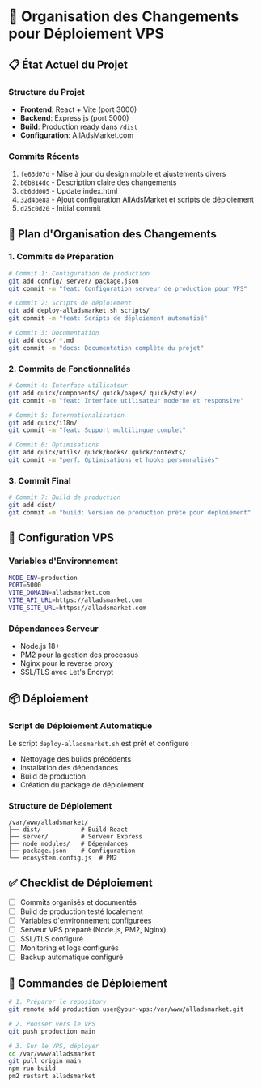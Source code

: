 # 🚀 Organisation des Changements pour Déploiement VPS

## 📋 État Actuel du Projet

### Structure du Projet
- **Frontend**: React + Vite (port 3000)
- **Backend**: Express.js (port 5000)
- **Build**: Production ready dans `/dist`
- **Configuration**: AllAdsMarket.com

### Commits Récents
1. `fe63d07d` - Mise à jour du design mobile et ajustements divers
2. `b6b814dc` - Description claire des changements
3. `db6dd005` - Update index.html
4. `32d4be8a` - Ajout configuration AllAdsMarket et scripts de déploiement
5. `d25c0d20` - Initial commit

## 🎯 Plan d'Organisation des Changements

### 1. Commits de Préparation
```bash
# Commit 1: Configuration de production
git add config/ server/ package.json
git commit -m "feat: Configuration serveur de production pour VPS"

# Commit 2: Scripts de déploiement
git add deploy-alladsmarket.sh scripts/
git commit -m "feat: Scripts de déploiement automatisé"

# Commit 3: Documentation
git add docs/ *.md
git commit -m "docs: Documentation complète du projet"
```

### 2. Commits de Fonctionnalités
```bash
# Commit 4: Interface utilisateur
git add quick/components/ quick/pages/ quick/styles/
git commit -m "feat: Interface utilisateur moderne et responsive"

# Commit 5: Internationalisation
git add quick/i18n/
git commit -m "feat: Support multilingue complet"

# Commit 6: Optimisations
git add quick/utils/ quick/hooks/ quick/contexts/
git commit -m "perf: Optimisations et hooks personnalisés"
```

### 3. Commit Final
```bash
# Commit 7: Build de production
git add dist/
git commit -m "build: Version de production prête pour déploiement"
```

## 🔧 Configuration VPS

### Variables d'Environnement
```bash
NODE_ENV=production
PORT=5000
VITE_DOMAIN=alladsmarket.com
VITE_API_URL=https://alladsmarket.com
VITE_SITE_URL=https://alladsmarket.com
```

### Dépendances Serveur
- Node.js 18+
- PM2 pour la gestion des processus
- Nginx pour le reverse proxy
- SSL/TLS avec Let's Encrypt

## 📦 Déploiement

### Script de Déploiement Automatique
Le script `deploy-alladsmarket.sh` est prêt et configure :
- Nettoyage des builds précédents
- Installation des dépendances
- Build de production
- Création du package de déploiement

### Structure de Déploiement
```
/var/www/alladsmarket/
├── dist/           # Build React
├── server/         # Serveur Express
├── node_modules/   # Dépendances
├── package.json    # Configuration
└── ecosystem.config.js  # PM2
```

## ✅ Checklist de Déploiement

- [ ] Commits organisés et documentés
- [ ] Build de production testé localement
- [ ] Variables d'environnement configurées
- [ ] Serveur VPS préparé (Node.js, PM2, Nginx)
- [ ] SSL/TLS configuré
- [ ] Monitoring et logs configurés
- [ ] Backup automatique configuré

## 🚀 Commandes de Déploiement

```bash
# 1. Préparer le repository
git remote add production user@your-vps:/var/www/alladsmarket.git

# 2. Pousser vers le VPS
git push production main

# 3. Sur le VPS, déployer
cd /var/www/alladsmarket
git pull origin main
npm run build
pm2 restart alladsmarket
```
